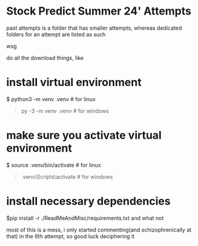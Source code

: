 # Stock Predict Summer 24' Attempts
 
past attempts is a folder that has smaller attempts, whereas dedicated folders for an attempt are listed as such

wsg

do all the download things, like 


# install virtual environment
$ python3 -m venv .venv # for linux
> py -3 -m venv .venv   # for windows

# make sure you activate virtual environment
$ source .venv/bin/activate # for linux
> .venv\Scripts\activate # for windows

# install necessary dependencies 
$pip install -r ./ReadMeAndMisc/requirements.txt 
and what not

most of this is a mess, i only started commenting(and schizophrenically at that) in the 6th attempt, so good luck deciphering it